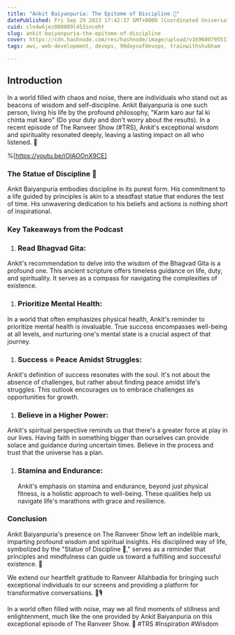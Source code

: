 ```yaml
---
title: "Ankit Baiyanpuria: The Epitome of Discipline 🗿"
datePublished: Fri Sep 29 2023 17:42:37 GMT+0000 (Coordinated Universal Time)
cuid: cln4w6jez000009l453inceht
slug: ankit-baiyanpuria-the-epitome-of-discipline
cover: https://cdn.hashnode.com/res/hashnode/image/upload/v1696007955118/65c693fc-ef9f-49f3-9112-aa819cf6e5b7.jpeg
tags: aws, web-development, devops, 90daysofdevops, trainwithshubham

---
```


## Introduction

In a world filled with chaos and noise, there are individuals who stand out as beacons of wisdom and self-discipline. Ankit Baiyanpuria is one such person, living his life by the profound philosophy, "Karm karo aur fal ki chinta mat karo" (Do your duty and don't worry about the results). In a recent episode of The Ranveer Show (#TRS), Ankit's exceptional wisdom and spirituality resonated deeply, leaving a lasting impact on all who listened. 🙏

%[https://youtu.be/iOlAOOnX9CE] 

### **The Statue of Discipline 🗿**

Ankit Baiyanpuria embodies discipline in its purest form. His commitment to a life guided by principles is akin to a steadfast statue that endures the test of time. His unwavering dedication to his beliefs and actions is nothing short of inspirational.

### **Key Takeaways from the Podcast**

1. ### **Read Bhagvad Gita**:
    

Ankit's recommendation to delve into the wisdom of the Bhagvad Gita is a profound one. This ancient scripture offers timeless guidance on life, duty, and spirituality. It serves as a compass for navigating the complexities of existence.

1. ### **Prioritize Mental Health**:
    

In a world that often emphasizes physical health, Ankit's reminder to prioritize mental health is invaluable. True success encompasses well-being at all levels, and nurturing one's mental state is a crucial aspect of that journey.

1. ### **Success = Peace Amidst Struggles**:
    

Ankit's definition of success resonates with the soul. It's not about the absence of challenges, but rather about finding peace amidst life's struggles. This outlook encourages us to embrace challenges as opportunities for growth.

1. ### **Believe in a Higher Power**:
    

Ankit's spiritual perspective reminds us that there's a greater force at play in our lives. Having faith in something bigger than ourselves can provide solace and guidance during uncertain times. Believe in the process and trust that the universe has a plan.

1. ### **Stamina and Endurance**:
    
    Ankit's emphasis on stamina and endurance, beyond just physical fitness, is a holistic approach to well-being. These qualities help us navigate life's marathons with grace and resilience.
    

### **Conclusion**

Ankit Baiyanpuria's presence on The Ranveer Show left an indelible mark, imparting profound wisdom and spiritual insights. His disciplined way of life, symbolized by the "Statue of Discipline 🗿," serves as a reminder that principles and mindfulness can guide us toward a fulfilling and successful existence. 🙌

We extend our heartfelt gratitude to Ranveer Allahbadia for bringing such exceptional individuals to our screens and providing a platform for transformative conversations. 🙏🎙️

In a world often filled with noise, may we all find moments of stillness and enlightenment, much like the one provided by Ankit Baiyanpuria on this exceptional episode of The Ranveer Show. 🌟 #TRS #Inspiration #Wisdom